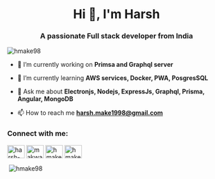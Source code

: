 <h1 align="center">Hi 👋, I'm Harsh</h1>
<h3 align="center">A passionate Full stack developer from India</h3>

<p align="left"> <img src="https://komarev.com/ghpvc/?username=hmake98&label=Profile%20views&color=0e75b6&style=flat" alt="hmake98" /> </p>

- 🔭 I’m currently working on **Primsa and Graphql server**

- 🌱 I’m currently learning **AWS services, Docker, PWA, PosgresSQL**

- 💬 Ask me about **Electronjs, Nodejs, ExpressJs, Graphql, Prisma, Angular, MongoDB**

- 📫 How to reach me **harsh.make1998@gmail.com**

<h3 align="left">Connect with me:</h3>
<p align="left">
<a href="https://linkedin.com/in/hmake98" target="blank"><img align="center" src="https://cdn.jsdelivr.net/npm/simple-icons@3.0.1/icons/linkedin.svg" alt="harsh-makwana-851887107" height="30" width="40" /></a>
<a href="https://fb.com/makwana.harsh.399" target="blank"><img align="center" src="https://cdn.jsdelivr.net/npm/simple-icons@3.0.1/icons/facebook.svg" alt="makwana.harsh.399" height="30" width="40" /></a>
<a href="https://instagram.com/hmake98" target="blank"><img align="center" src="https://cdn.jsdelivr.net/npm/simple-icons@3.0.1/icons/instagram.svg" alt="hmake98" height="30" width="40" /></a>
<a href="https://stackoverflow.com/users/8592302/harsh-makwana" target="blank"><img align="center" src="https://www.flaticon.com/svg/vstatic/svg/2111/2111690.svg?token=exp=1618122241~hmac=d9c414ba425ac2a1f62758300192276b" alt="hmake98" height="30" width="40" /></a>
</p>

<p>&nbsp;<img align="center" src="https://github-readme-stats.vercel.app/api?username=hmake98&show_icons=true&locale=en" alt="hmake98" /></p>

